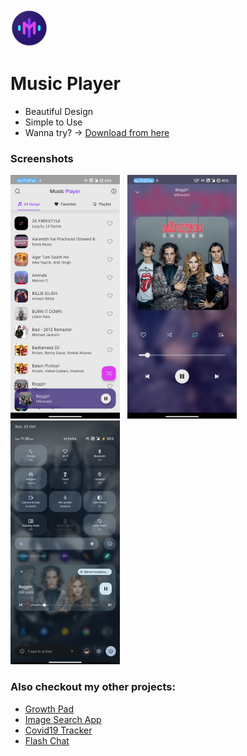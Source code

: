 <img src="/demo/logo.png" width="60"/>

# Music Player

- Beautiful Design
- Simple to Use
- Wanna try? -> [Download from here](https://github.com/VasuGajjar/music_player/raw/master/demo/music.apk)


### Screenshots

<p>
<img src="/demo/ss1.png" height="390"/> &#160;
<img src="/demo/ss2.png" height="390"/> &#160;
<img src="/demo/ss3.png" height="390"/> &#160;
</p>


### Also checkout my other projects:

- [Growth Pad](https://github.com/VasuGajjar/growth_pad)
- [Image Search App](https://github.com/VasuGajjar/ImageSearchApp)
- [Covid19 Tracker](https://github.com/VasuGajjar/Covid19Tracker)
- [Flash Chat](https://github.com/VasuGajjar/Flashchat)
